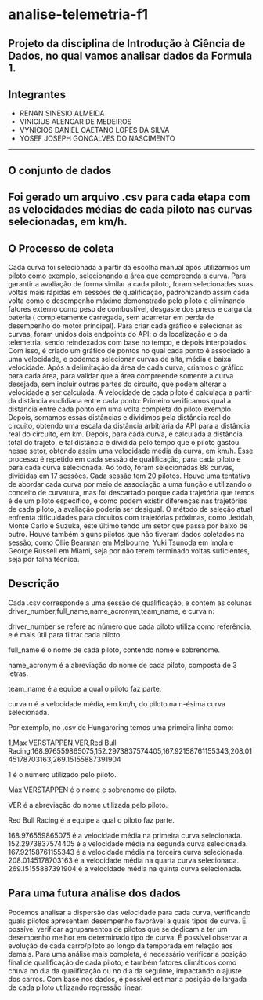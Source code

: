 # analise-telemetria-f1
Projeto da disciplina de Introdução à Ciência de Dados, no qual vamos analisar dados da Formula 1.
---
## Integrantes
* 	RENAN SINESIO ALMEIDA
*   VINICIUS ALENCAR DE MEDEIROS
*   VYNICIOS DANIEL CAETANO LOPES DA SILVA
*   YOSEF JOSEPH GONCALVES DO NASCIMENTO
---
## O conjunto de dados
Foi gerado um arquivo .csv para cada etapa com as velocidades médias de cada piloto nas curvas selecionadas, em km/h. 
---
## O Processo de coleta
Cada curva foi selecionada a partir da escolha manual após utilizarmos um piloto como exemplo, selecionando a área que compreenda a curva.
Para garantir a avaliação de forma similar a cada piloto, foram selecionadas suas voltas mais rápidas em sessões de qualificação, padronizando assim cada volta como o desempenho máximo demonstrado pelo piloto e eliminando fatores externo como peso de combustível, desgaste dos pneus e carga da bateria ( completamente carregada, sem acarretar em perda de desempenho do motor principal).
Para criar cada gráfico e selecionar as curvas, foram unidos dois endpoints do API: o da localização e o da telemetria, sendo reindexados com base no tempo, e depois interpolados. Com isso, é criado um gráfico de pontos no qual cada ponto é associado a uma velocidade, e podemos selecionar curvas de alta, média e baixa velocidade.
Após a delimitação da área de cada curva, criamos o gráfico para cada área, para validar que a área compreende somente a curva desejada, sem incluir outras partes do circuito, que podem alterar a velocidade a ser calculada.
A velocidade de cada piloto é calculada a partir da distância euclidiana entre cada ponto: Primeiro verificamos qual a distancia entre cada ponto em uma volta completa do piloto exemplo. Depois, somamos essas distâncias e dividimos pela distância real do circuito, obtendo uma escala da distância arbitrária da API para a distância real do circuito, em km. Depois, para cada curva, é calculada a distância total do trajeto, e tal distância é dividida pelo tempo que o piloto gastou nesse setor, obtendo assim uma velocidade média da curva, em km/h.
Esse processo é repetido em cada sessão de qualificação, para cada piloto e para cada curva selecionada.
Ao todo, foram selecionadas 88 curvas, divididas em 17 sessões. Cada sessão tem 20 pilotos.
Houve uma tentativa de abordar cada curva por meio de associação a uma função e utilizando o conceito de curvatura, mas foi descartado porque cada trajetória que temos é de um piloto específico, e como podem existir diferenças nas trajetórias de cada piloto, a avaliação poderia ser desigual.
O método de seleção atual enfrenta dificuldades para circuitos com trajetórias próximas, como Jeddah, Monte Carlo e Suzuka, este último tendo um setor que passa por baixo de outro.
Houve também alguns pilotos que não tiveram dados coletados na sessão, como Ollie Bearman em Melbourne, Yuki Tsunoda em Imola e George Russell em Miami, seja por não terem terminado voltas suficientes, seja por falha técnica.

## Descrição

Cada .csv corresponde a uma sessão de qualificação, e contem as colunas driver_number,full_name,name_acronym,team_name, e curva n:

driver_number se refere ao número que cada piloto utiliza como referência, e é mais útil para filtrar cada piloto.

full_name é o nome de cada piloto, contendo nome e sobrenome.

name_acronym é a abreviação do nome de cada piloto, composta de 3 letras.

team_name é a equipe a qual o piloto faz parte.

curva n é a velocidade média, em km/h, do piloto na n-ésima curva selecionada.

Por exemplo, no .csv de Hungaroring temos uma primeira linha como:

1,Max VERSTAPPEN,VER,Red Bull Racing,168.976559865075,152.2973837574405,167.92158761155343,208.0145178703163,269.15155887391904

1 é o número utilizado pelo piloto.

Max VERSTAPPEN é o nome e sobrenome do piloto.

VER é a abreviação do nome utilizada pelo piloto.

Red Bull Racing é a equipe a qual o piloto faz parte.

168.976559865075 é a velocidade média na primeira curva selecionada.
152.2973837574405 é a velocidade média na segunda curva selecionada.
167.92158761155343 é a velocidade média na terceira curva selecionada.
208.0145178703163 é a velocidade média na quarta curva selecionada.
269.15155887391904 é a velocidade média na quinta curva selecionada.

## Para uma futura análise dos dados

Podemos analisar a dispersão das velocidade para cada curva, verificando quais pilotos apresentam desempenho favorável a quais tipos de curva.
É possível verificar agrupamentos de pilotos que se dedicam a ter um desempenho melhor em determinado tipo de curva.
É possível observar a evolução de cada carro/piloto ao longo da temporada em relação aos demais.
Para uma análise mais completa, é necessário verificar a posição final de qualificação de cada piloto, e também fatores climáticos como chuva no dia da qualificação ou no dia da seguinte, impactando o ajuste dos carros.
Com base nos dados, é possível estimar a posição de largada de cada piloto utilizando regressão linear.
